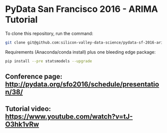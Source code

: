# PyData San Francisco 2016 - ARIMA Tutorial



To clone this repository, run the command:
```bash
git clone git@github.com:silicon-valley-data-science/pydata-sf-2016-arima-tutorial.git
```

Requirements (Anaconda/conda install) plus one bleeding edge package:
```bash
pip install --pre statsmodels --upgrade
```

## Conference page: http://pydata.org/sfo2016/schedule/presentation/38/

## Tutorial video: https://www.youtube.com/watch?v=tJ-O3hk1vRw

